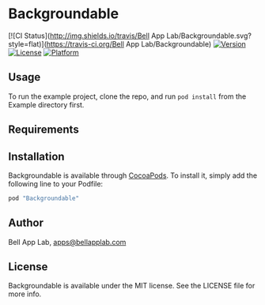 # Backgroundable

[![CI Status](http://img.shields.io/travis/Bell App Lab/Backgroundable.svg?style=flat)](https://travis-ci.org/Bell App Lab/Backgroundable)
[![Version](https://img.shields.io/cocoapods/v/Backgroundable.svg?style=flat)](http://cocoapods.org/pods/Backgroundable)
[![License](https://img.shields.io/cocoapods/l/Backgroundable.svg?style=flat)](http://cocoapods.org/pods/Backgroundable)
[![Platform](https://img.shields.io/cocoapods/p/Backgroundable.svg?style=flat)](http://cocoapods.org/pods/Backgroundable)

## Usage

To run the example project, clone the repo, and run `pod install` from the Example directory first.

## Requirements

## Installation

Backgroundable is available through [CocoaPods](http://cocoapods.org). To install
it, simply add the following line to your Podfile:

```ruby
pod "Backgroundable"
```

## Author

Bell App Lab, apps@bellapplab.com

## License

Backgroundable is available under the MIT license. See the LICENSE file for more info.
